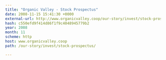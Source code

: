 ```yaml
---
title: "Organic Valley - Stock Prospectus"
date: 2008-11-15 15:41:30 +0000
external-url: http://www.organicvalley.coop/our-story/invest/stock-prospectus/
hash: c550efd9f414d86f1f9c4048945779b2
year: 2008
month: 11
scheme: http
host: www.organicvalley.coop
path: /our-story/invest/stock-prospectus/

---
```




